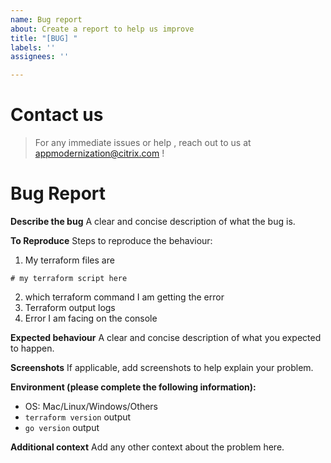 ```yaml
---
name: Bug report
about: Create a report to help us improve
title: "[BUG] "
labels: ''
assignees: ''

---
```


# Contact us

> For any immediate issues or help , reach out to us at appmodernization@citrix.com !

# Bug Report

**Describe the bug**
A clear and concise description of what the bug is.

**To Reproduce**
Steps to reproduce the behaviour:
1. My terraform files are
```hcl
# my terraform script here
```
2. which terraform command I am getting the error
3. Terraform output logs
4. Error I am facing on the console

**Expected behaviour**
A clear and concise description of what you expected to happen.

**Screenshots**
If applicable, add screenshots to help explain your problem.

**Environment (please complete the following information):**
 - OS: Mac/Linux/Windows/Others
 - `terraform version` output
 - `go version` output

**Additional context**
Add any other context about the problem here.
